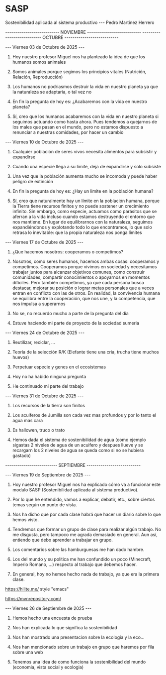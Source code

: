 # SASP
Sostenibilidad aplicada al sistema productivo --- Pedro Martínez Herrero

--------------------------- NOVIEMBRE ---------------------------
--------------------------- OCTUBRE ---------------------------


--- Viernes 03 de Octubre de 2025 ---

1. Hoy nuestro profesor Miguel nos ha planteado la idea de que los humanos somos animales

2. Somos animales porque segimos los principios vitales (Nutrición, Relación, Reproducción)

3. Los humanos no podriasmos destruir la vida en nuestro planeta ya que la naturaleza se adaptaria, o tal vez no

4. En fin la pregunta de hoy es: ¿Acabaremos con la vida en nuestro planeta?

5. Sí, creo que los humanos acabaremos con la vida en nuestro planeta si seguimos actuando como hasta ahora. Pues tendemos a quejarnos de los males que pasan en el mundo, pero no estamos dispuesto a renunciar a nuestras comidades, por hacer un cambio


--- Viernes 10 de Octubre de 2025 ---

1. Cualquier población de seres vivos necesita alimentos para subsistir y expandirse

2. Cuando una especie llega a su limite, deja de expandirse y solo subsiste

3. Una vez que la población aumenta mucho se incomoda y puede haber peligro de extinción

4. En fin la pregunta de hoy es: ¿Hay un limite en la población humana?

5. Sí, creo que naturalmente hay un límite en la población humana, porque la Tierra tiene recursos finitos y no puede sostener un crecimiento infinito. Sin embargo, como especie, actuamos como parásitos que se aferran a la vida incluso cuando estamos destruyendo el entorno que nos mantiene. En lugar de equilibrarnos con la naturaleza, seguimos expandiéndonos y explotando todo lo que encontramos, lo que solo retrasa lo inevitable: que la propia naturaleza nos ponga límites


--- Viernes 17 de Octubre de 2025 ---

1. ¿Que hacemos nosotros: cooperamos o competimos?

2. Nosotros, como seres humanos, hacemos ambas cosas: cooperamos y competimos. Cooperamos porque vivimos en sociedad y necesitamos trabajar juntos para alcanzar objetivos comunes, como construir comunidades, compartir conocimientos o apoyarnos en momentos difíciles. Pero también competimos, ya que cada persona busca destacar, mejorar su posición o lograr metas personales que a veces entran en conflicto con las de otros. En realidad, la convivencia humana se equilibra entre la cooperación, que nos une, y la competencia, que nos impulsa a superarnos

3. No se, no recuerdo mucho a parte de la pregunta del dia

4. Estuve haciendo mi parte de proyecto de la sociedad sumeria


--- Viernes 24 de Octubre de 2025 ---

1. Reutilizar, reciclar, ...

2. Teoría de la selección R/K (Elefante tiene una cria, trucha tiene muchos huevos)

3. Perpetuar especie y genes en el ecosistemas

4. Hoy no ha habido ninguna pregunta

5. He continuado mi parte del trabajo 


--- Viernes 31 de Octubre de 2025 ---

1. Los recursos de la tierra son finitos

2. Los acuiferos de Jumilla son cada vez mas profundos y por lo tanto el agua mas cara

3. Es hallowen, truco o trato

4. Hemos dada el sistema de sostenibilidad de agua (como ejemplo sigastas 2 niveles de agua de un acuifero y despues llueve y se recargarn los 2 niveles de agua se queda como si no se hubiera gastado)


-------------------------- SEPTIEMBRE ---------------------------


--- Viernes 19 de Septiembre de 2025 ---

1. Hoy nuestro profesor Miguel nos ha explicado cómo va a funcionar este modulo SASP (Sostenibilidad aplicada al sistema productivo).

2. Por lo que he entendido, vamos a explicar, debatir, etc., sobre ciertos temas según un punto de vista.

3. Nos ha dicho que por cada clase habrá que hacer un diario sobre lo que hemos visto.

4. Tendremos que formar un grupo de clase para realizar algún trabajo. No me disgusta, pero tampoco me agrada demasiado en general. Aun así, entiendo que debo aprender a trabajar en grupo.

5. Los comentarios sobre las hamburguesas me han dado hambre.

6. Los del mundo y su política me han confundido un poco (Minecraft, Imperio Romano, …) respecto al trabajo que debemos hacer.

7. En general, hoy no hemos hecho nada de trabajo, ya que era la primera clase.

https://hilite.me/ style "emacs"

https://mvnrepository.com/


--- Viernes 26 de Septiembre de 2025 ---

1. Hemos hecho una encuesta de prueba

2. Nos han explicada lo que significa la sostenibilidad

3. Nos han mostrado una presentacion sobre la ecologia y la eco...

4. Nos han mencionado sobre un trabajo en grupo que haremos por fila sobre una web

5. Tenemos una idea de como funciona la sostenibilidad del mundo (economia, vista social y ecologia)